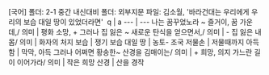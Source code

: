 [국어]
폴더: 2-1 중간 내신대비
폴더: 외부지문​
파일: 김소월, '바라건대는 우리에게 우리의 보습 대일 땅이 있었더라면'
​
 q  | a
--- | ---
나는 꿈꾸었노라 ~ 즐거이, 꿈 가운데,/ 의미		| 평화 소망, +
그러나 집 잃은 ~ 새로운 탄식을 얻으면서,/ 의미		| -
집 잃은 내 몸/ 의미		| 화자의 처지
보습		| 쟁기
보습 대일 땅		| 농토- 조국
저물손		| 저물때까지
아득함		| 막막, 아득
그러나 어쩌면 황송한~ 산경을 김매이는/ 의미		| + 희망, 의지
가느란 길이 이어가라/ 의미		| 작은 희망
산경		| 산을 경작
